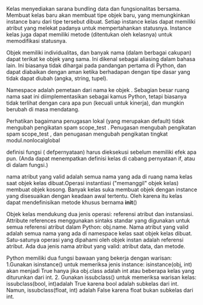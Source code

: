 Kelas menyediakan sarana bundling data dan fungsionalitas bersama. Membuat kelas baru akan membuat tipe objek baru, yang memungkinkan instance baru dari tipe tersebut dibuat. Setiap instance kelas dapat memiliki atribut yang melekat padanya untuk mempertahankan statusnya. Instance kelas juga dapat memiliki metode (ditentukan oleh kelasnya) untuk memodifikasi statusnya.

Objek memiliki individualitas, dan banyak nama (dalam berbagai cakupan) dapat terikat ke objek yang sama. Ini dikenal sebagai aliasing dalam bahasa lain. Ini biasanya tidak dihargai pada pandangan pertama di Python, dan dapat diabaikan dengan aman ketika berhadapan dengan tipe dasar yang tidak dapat diubah (angka, string, tupel).

Namespace adalah pemetaan dari nama ke objek . Sebagian besar ruang nama saat ini diimplementasikan sebagai kamus Python, tetapi biasanya tidak terlihat dengan cara apa pun (kecuali untuk kinerja), dan mungkin berubah di masa mendatang.

Perhatikan bagaimana penugasan lokal (yang merupakan default) tidak mengubah pengikatan spam scope_test . Penugasan mengubah pengikatan spam scope_test , dan penugasan mengubah pengikatan tingkat modul.nonlocalglobal

definisi fungsi ( defpernyataan) harus dieksekusi sebelum memiliki efek apa pun. (Anda dapat menempatkan definisi kelas di cabang pernyataan if, atau di dalam fungsi.)

nama atribut yang valid adalah semua nama yang ada di ruang nama kelas saat objek kelas dibuat.Operasi instantiasi ("memanggil" objek kelas) membuat objek kosong. Banyak kelas suka membuat objek dengan instance yang disesuaikan dengan keadaan awal tertentu. Oleh karena itu kelas dapat mendefinisikan metode khusus bernama __init__()

Objek kelas mendukung dua jenis operasi: referensi atribut dan instansiasi. Attribute references menggunakan sintaks standar yang digunakan untuk semua referensi atribut dalam Python: obj.name. Nama atribut yang valid adalah semua nama yang ada di namespace kelas saat objek kelas dibuat. Satu-satunya operasi yang dipahami oleh objek instan adalah referensi atribut. Ada dua jenis nama atribut yang valid: atribut data, dan metode.

Python memiliki dua fungsi bawaan yang bekerja dengan warisan: 1.Gunakan isinstance() untuk memeriksa jenis instance: isinstance(obj, int) akan menjadi True hanya jika obj.class adalah int atau beberapa kelas yang diturunkan dari int. 2. Gunakan issubclass() untuk memeriksa warisan kelas: issubclass(bool, int)adalah True karena bool adalah subkelas dari int. Namun, issubclass(float, int) adalah False karena float bukan subkelas dari int.
